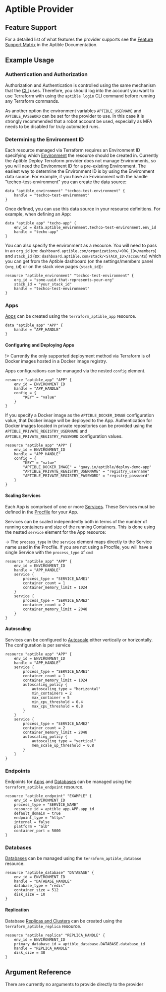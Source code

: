 # Aptible Provider

## Feature Support

For a detailed list of what features the provider supports see the
[Feature Support Matrix](https://www.aptible.com/docs/reference/interface-feature)
in the Aptible Documentation.

## Example Usage

### Authentication and Authorization

Authorization and Authentication is controlled using the same mechanism
that the [CLI](https://www.aptible.com/docs/reference/aptible-cli/overview) uses.
Therefore, you should log into the account you want to use Terraform with using
the `aptible login` CLI command before running any Terraform commands.

As another option the environment variables `APTIBLE_USERNAME` and
`APTIBLE_PASSWORD` can be set for the provider to use. In this case it is
strongly recommended that a robot account be used, especially as MFA needs to
be disabled for truly automated runs.

### Determining the Environment ID

Each resource managed via Terraform requires an Environment ID specifying which
[Environment](https://www.aptible.com/docs/core-concepts/architecture/environments)
the resource should be created in. Currently the Aptible Deploy Terraform
provider does not manage Environments, so you will need the Environment ID for
a pre-existing Environment. The easiest way to determine the Environment ID is
by using the Environment data source. For example, if you have an Environment
with the handle "techco-test-environment" you can create the data source:

```hcl
data "aptible_environment" "techco-test-environment" {
    handle = "techco-test-environment"
}
```

Once defined, you can use this data source in your resource definitions.
For example, when defining an App:

```hcl
data "aptible_app" "techo-app" {
    env_id = data.aptible_environment.techco-test-environment.env_id
    handle = "techo-app"
}
```

You can also specify the environment as a resource. You will need to pass in an
`org_id` (ex: `dashboard.aptible.com/organizations/<ORG_ID>/members`) and
`stack_id` (ex: `dashboard.aptible.com/stack/<STACK_ID>/accounts`) which you can
get from the Aptible dashboard (on the settings/members panel (`org_id`) or on
the stack view pages (`stack_id`)):

```hcl
resource "aptible_environment" "techco-test-environment" {
    org_id = "some-uuid-that-represents-your-org"
    stack_id = "your_stack_id"
    handle = "techco-test-environment"
}
```

### Apps

[Apps](https://www.aptible.com/docs/core-concepts/apps) can be
created using the `terraform_aptible_app` resource.

```hcl
data "aptible_app" "APP" {
    handle = "APP_HANDLE"
}
```

#### Configuring and Deploying Apps

!> Currently the only supported deployment method via Terraform is of
Docker images hosted in a Docker image registry.

Apps configurations can be managed via the nested `config` element.

```hcl
resource "aptible_app" "APP" {
    env_id = ENVIRONMENT_ID
    handle = "APP_HANDLE"
    config = {
        "KEY" = "value"
    }
}
```

If you specify a Docker image as the `APTIBLE_DOCKER_IMAGE`
configuration value, that Docker image will be deployed to the App.
Authentication for Docker images located in
private repositories can be provided using the
`APTIBLE_PRIVATE_REGISTRY_USERNAME` and
`APTIBLE_PRIVATE_REGISTRY_PASSWORD` configuration values.

```hcl
resource "aptible_app" "APP" {
    env_id = ENVIRONMENT_ID
    handle = "APP_HANDLE"
    config = {
        "KEY" = "value"
        "APTIBLE_DOCKER_IMAGE" = "quay.io/aptible/deploy-demo-app"
        "APTIBLE_PRIVATE_REGISTRY_USERNAME" = "registry_username"
        "APTIBLE_PRIVATE_REGISTRY_PASSWORD" = "registry_password"
    }
}
```

#### Scaling Services

Each App is comprised of one or more
[Services](https://www.aptible.com/docs/core-concepts/apps/deploying-apps/services).
These Services must be defined in the
[Procfile](https://www.aptible.com/docs/how-to-guides/app-guides/define-services#explicit-services-procfiles)
for your App.

Services can be scaled independently both in terms of the number of running
[containers](https://www.aptible.com/docs/core-concepts/architecture/containers/overview)
and size of the running Containers. This is done using the nested `service`
element for the App resource:

-> The `process_type` in the `service` element maps directly to the
Service name used in the Procfile. If you are not using a Procfile,
you will have a single Service with the `process_type` of `cmd`

```hcl
resource "aptible_app" "APP" {
    env_id = ENVIRONMENT_ID
    handle = "APP_HANDLE"
    service {
        process_type = "SERVICE_NAME1"
        container_count = 1
        container_memory_limit = 1024
    }
    service {
        process_type = "SERVICE_NAME2"
        container_count = 2
        container_memory_limit = 2048
    }
}
```

#### Autoscaling

Services can be configured to [Autoscale](https://www.aptible.com/docs/core-concepts/scaling/app-scaling)
either vertically or horizontally. The configuration is per service

```hcl
resource "aptible_app" "APP" {
    env_id = ENVIRONMENT_ID
    handle = "APP_HANDLE"
    service {
        process_type = "SERVICE_NAME1"
        container_count = 1
        container_memory_limit = 1024
        autoscaling_policy {
            autoscaling_type = "horizontal"
            min_containers = 2
            max_container = 5
            min_cpu_threshold = 0.4
            max_cpu_threshold = 0.8
        }
    }
    service {
        process_type = "SERVICE_NAME2"
        container_count = 2
        container_memory_limit = 2048
        autoscaling_policy {
            autoscaling_type = "vertical"
            mem_scale_up_threshold = 0.8
        }
    }
}
```

### Endpoints

Endpoints for [Apps](https://www.aptible.com/docs/core-concepts/apps) and
[Databases](https://www.aptible.com/docs/core-concepts/managed-databases) can be
managed using the `terraform_aptible_endpoint` resource.

```hcl
resource "aptible_endpoint" "EXAMPLE" {
    env_id = ENVIRONMENT_ID
    process_type = "SERVICE_NAME"
    resource_id = aptible_app.APP.app_id
    default_domain = true
    endpoint_type = "https"
    internal = false
    platform = "alb"
    container_port = 5000
}
```

### Databases

[Databases](https://www.aptible.com/docs/core-concepts/managed-databases) can be
managed using the `terraform_aptible_database` resource.

```hcl
resource "aptible_database" "DATABASE" {
    env_id = ENVIRONMENT_ID
    handle = "DATABASE_HANDLE"
    database_type = "redis"
    container_size = 512
    disk_size = 10
}
```

#### Replication

Database [Replicas and
Clusters](https://www.aptible.com/docs/core-concepts/managed-databases/managing-databases/replication-clustering)
can be created using the `terraform_aptible_replica` resource.

```hcl
resource "aptible_replica" "REPLICA_HANDLE" {
    env_id = ENVIRONMENT_ID
    primary_database_id = aptible_database.DATABASE.database_id
    handle = "REPLICA_HANDLE"
    disk_size = 30
}
```

## Argument Reference

There are currently no arguments to provide directly to the provider
